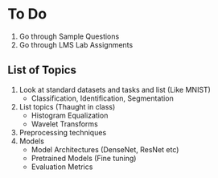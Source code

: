 # To Do
1. Go through Sample Questions
2. Go through LMS Lab Assignments

## List of Topics
1. Look at standard datasets and tasks and list (Like MNIST)
    - Classification, Identification, Segmentation
1. List topics (Thaught in class)
    - Histogram Equalization
    - Wavelet Transforms
1. Preprocessing techniques
1. Models
    - Model Architectures (DenseNet, ResNet etc)
    - Pretrained Models (Fine tuning)
    - Evaluation Metrics